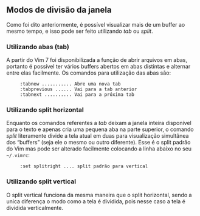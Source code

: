 Modos de divisão da janela
--------------------------

Como foi dito anteriormente, é possível visualizar mais de um buffer ao mesmo
tempo, e isso pode ser feito utilizando *tab* ou *split*.

### Utilizando abas (tab)

A partir do Vim 7 foi disponibilizada a função de abrir arquivos em
abas, portanto é possível ter vários buffers abertos em abas distintas e
alternar entre elas facilmente. Os comandos para utilização das abas são:

         :tabnew ........... Abre uma nova tab
         :tabprevious ...... Vai para a tab anterior
         :tabnext .......... Vai para a próxima tab

### Utilizando split horizontal

Enquanto os comandos referentes a *tab* deixam a janela
inteira disponível para o texto e apenas cria uma pequena aba na parte
superior, o comando *split* literamente divide a tela atual
em duas para visualização simultânea dos “buffers” (seja ele o mesmo ou
outro diferente). Esse é o split padrão do Vim mas pode ser alterado
facilmente colocando a linha abaixo no seu `~/.vimrc`:

         :set splitright .... split padrão para vertical

### Utilizando split vertical

O split vertical funciona da mesma maneira que o split horizontal, sendo
a unica diferença o modo como a tela é dividida, pois nesse caso a tela
é dividida verticalmente.
